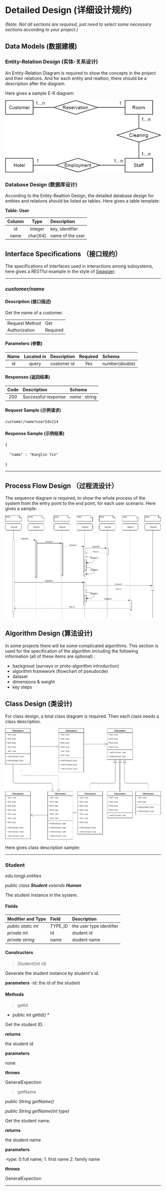 # Detailed Design (详细设计规约)

*(Note: Not all sections are required, just need to select some necessary sections according to your project.)*

## Data Models (数据建模)

### Entity-Relation Design (实体-关系设计)

An Entity-Relation Diagram is required to show the concepts in the project and their relations. And for each entity and realtion, there should be a description after the diagram.

Here gives a sample E-R diagram:

![E-R sample](images/detailed_design/er_sample.png)

### Database Design (数据库设计)

According to the Entity-Realtion Design, the detailed database design for entities and relations should be listed as tables. Here gives a table template:

**Table: User**

| Column | Type | Description |
|:---:|:---:|:---|
| id | integer | key, identifier |
| name | char[64] | name of the user |


## Interface Specifications （接口规约）

The specifications of interfaces used in interactions among subsystems, here gives a RESTful example in the style of [Swagger](https://swagger.io/):

---
### *customer/name*   

#### Description (接口描述)

Get the name of a customer.

| | |
|-|-|
| Request Method | Get |
| Authorization | Required |


#### Parameters (参数)

| Name | Located in | Description | Required | Schema |
|:-:|:-:|:-|:-:|:-|
| id | query | customer id | Yes | number(double) |

#### Responses (返回结果)

| Code | Description | Schema |
|:----:|:--------|:--|
| 200 | Successful response | *name* : string | 

#### Request Sample (示例请求)

```
customer/name?userId=214
```

#### Response Sample (示例结果)

```
{

  "name" : "Kanglin Yin"

}

```
---


## Process Flow Design （过程流设计）

The sequence diagram is required, to show the whole process of the system from the entry point to the end point, for each user scenario. Here gives a sample: 

![process](images/detailed_design/process_flow_sample.png)

## Algorithm Design (算法设计)

In some projects there will be some complicated algorithms. This section is used for the specification of the algorithm including the following information (all of these items are optional) :

- backgroud (surveys or proto-algorithm introduction)
- algorithm framework (flowchart of pseudocde)
- dataset
- dimensions & weight
- key steps

## Class Design (类设计)

For class design, a total class diagram is required. Then each class needs a class description.

![class](images/detailed_design/class_design_sample.png)

Here gives class description sample:

---
### Student

*edu.tongji.entities*

_public class **Student** extends **Human**_

The student instance in the system.

#### Fields

| Modifier and Type | Field | Description |
| :-- | :-- | :-- |
| *public static int* | TYPE_ID | the user type identifier |
| *private int* | id | student id |
| *private string* | name | student name |

#### Constructors

>Student(int id)

Generate the student instance by student's id.

**parameters**
-id: the id of the student

#### Methods

> getId

* public int getId() *

Get the student ID.

**returns**

the student id

**parameters**

none

**throws**

GeneralExpection

> getName

*public String getName()*

*public String getName(int type)*

Get the student name.

**returns**

the student name

**parameters**

-type: 0:full name; 1: first name 2: family name

**throws**

GeneralExpection

--- 